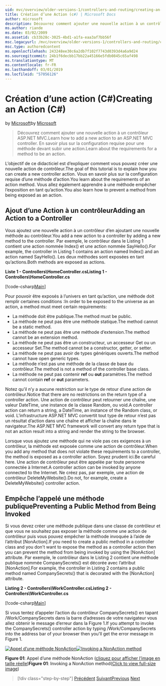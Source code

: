 ```yaml
---
uid: mvc/overview/older-versions-1/controllers-and-routing/creating-an-action-cs
title: Création d’une Action (c#) | Microsoft Docs
author: microsoft
description: Découvrez comment ajouter une nouvelle action à un contrôleur ASP.NET MVC. En savoir plus sur la configuration requise pour une méthode devant subir une action.
ms.author: riande
ms.date: 03/02/2009
ms.assetid: cb33b28c-3025-4bd1-a1fa-eaa3af7bb56f
msc.legacyurl: /mvc/overview/older-versions-1/controllers-and-routing/creating-an-action-cs
msc.type: authoredcontent
ms.openlocfilehash: 243248ee30c6a2db7f102f7743d0393d4a6a9d24
ms.sourcegitcommit: 24b1f6decbb17bb22a45166e5fdb0845c65af498
ms.translationtype: MT
ms.contentlocale: fr-FR
ms.lasthandoff: 03/01/2019
ms.locfileid: "57056126"
---
```

<a name="creating-an-action-c"></a><span data-ttu-id="7a679-104">Création d’une action (C#)</span><span class="sxs-lookup"><span data-stu-id="7a679-104">Creating an Action (C#)</span></span>
====================
<span data-ttu-id="7a679-105">by [Microsoft](https://github.com/microsoft)</span><span class="sxs-lookup"><span data-stu-id="7a679-105">by [Microsoft](https://github.com/microsoft)</span></span>

> <span data-ttu-id="7a679-106">Découvrez comment ajouter une nouvelle action à un contrôleur ASP.NET MVC.</span><span class="sxs-lookup"><span data-stu-id="7a679-106">Learn how to add a new action to an ASP.NET MVC controller.</span></span> <span data-ttu-id="7a679-107">En savoir plus sur la configuration requise pour une méthode devant subir une action.</span><span class="sxs-lookup"><span data-stu-id="7a679-107">Learn about the requirements for a method to be an action.</span></span>


<span data-ttu-id="7a679-108">L’objectif de ce didacticiel est d’expliquer comment vous pouvez créer une nouvelle action de contrôleur.</span><span class="sxs-lookup"><span data-stu-id="7a679-108">The goal of this tutorial is to explain how you can create a new controller action.</span></span> <span data-ttu-id="7a679-109">Vous en savoir plus sur la configuration requise d’une méthode d’action.</span><span class="sxs-lookup"><span data-stu-id="7a679-109">You learn about the requirements of an action method.</span></span> <span data-ttu-id="7a679-110">Vous allez également apprendre à une méthode empêcher l’exposition en tant qu’action.</span><span class="sxs-lookup"><span data-stu-id="7a679-110">You also learn how to prevent a method from being exposed as an action.</span></span>

## <a name="adding-an-action-to-a-controller"></a><span data-ttu-id="7a679-111">Ajout d’une Action à un contrôleur</span><span class="sxs-lookup"><span data-stu-id="7a679-111">Adding an Action to a Controller</span></span>

<span data-ttu-id="7a679-112">Vous ajoutez une nouvelle action à un contrôleur d’en ajoutant une nouvelle méthode au contrôleur.</span><span class="sxs-lookup"><span data-stu-id="7a679-112">You add a new action to a controller by adding a new method to the controller.</span></span> <span data-ttu-id="7a679-113">Par exemple, le contrôleur dans le Listing 1 contient une action nommée Index() et une action nommée SayHello().</span><span class="sxs-lookup"><span data-stu-id="7a679-113">For example, the controller in Listing 1 contains an action named Index() and an action named SayHello().</span></span> <span data-ttu-id="7a679-114">Les deux méthodes sont exposées en tant qu’actions.</span><span class="sxs-lookup"><span data-stu-id="7a679-114">Both methods are exposed as actions.</span></span>

<span data-ttu-id="7a679-115">**Liste 1 - Controllers\HomeController.cs**</span><span class="sxs-lookup"><span data-stu-id="7a679-115">**Listing 1 - Controllers\HomeController.cs**</span></span>

[!code-csharp[Main](creating-an-action-cs/samples/sample1.cs)]

<span data-ttu-id="7a679-116">Pour pouvoir être exposés à l’univers en tant qu’action, une méthode doit remplir certaines conditions :</span><span class="sxs-lookup"><span data-stu-id="7a679-116">In order to be exposed to the universe as an action, a method must meet certain requirements:</span></span>

- <span data-ttu-id="7a679-117">La méthode doit être publique.</span><span class="sxs-lookup"><span data-stu-id="7a679-117">The method must be public.</span></span>
- <span data-ttu-id="7a679-118">La méthode ne peut pas être une méthode statique.</span><span class="sxs-lookup"><span data-stu-id="7a679-118">The method cannot be a static method.</span></span>
- <span data-ttu-id="7a679-119">La méthode ne peut pas être une méthode d’extension.</span><span class="sxs-lookup"><span data-stu-id="7a679-119">The method cannot be an extension method.</span></span>
- <span data-ttu-id="7a679-120">La méthode ne peut pas être un constructeur, un accesseur Get ou un accesseur Set.</span><span class="sxs-lookup"><span data-stu-id="7a679-120">The method cannot be a constructor, getter, or setter.</span></span>
- <span data-ttu-id="7a679-121">La méthode ne peut pas avoir de types génériques ouverts.</span><span class="sxs-lookup"><span data-stu-id="7a679-121">The method cannot have open generic types.</span></span>
- <span data-ttu-id="7a679-122">La méthode n’est pas une méthode de la classe de base du contrôleur.</span><span class="sxs-lookup"><span data-stu-id="7a679-122">The method is not a method of the controller base class.</span></span>
- <span data-ttu-id="7a679-123">La méthode ne peut pas contenir **ref** ou **out** paramètres.</span><span class="sxs-lookup"><span data-stu-id="7a679-123">The method cannot contain **ref** or **out** parameters.</span></span>

<span data-ttu-id="7a679-124">Notez qu’il n’y a aucune restriction sur le type de retour d’une action de contrôleur.</span><span class="sxs-lookup"><span data-stu-id="7a679-124">Notice that there are no restrictions on the return type of a controller action.</span></span> <span data-ttu-id="7a679-125">Une action de contrôleur peut retourner une chaîne, une valeur DateTime, une instance de la classe Random, ou void.</span><span class="sxs-lookup"><span data-stu-id="7a679-125">A controller action can return a string, a DateTime, an instance of the Random class, or void.</span></span> <span data-ttu-id="7a679-126">L’infrastructure ASP.NET MVC convertit tout type de retour n’est pas un résultat d’action dans une chaîne et afficher la chaîne dans le navigateur.</span><span class="sxs-lookup"><span data-stu-id="7a679-126">The ASP.NET MVC framework will convert any return type that is not an action result into a string and render the string to the browser.</span></span>

<span data-ttu-id="7a679-127">Lorsque vous ajoutez une méthode qui ne viole pas ces exigences à un contrôleur, la méthode est exposée comme une action de contrôleur.</span><span class="sxs-lookup"><span data-stu-id="7a679-127">When you add any method that does not violate these requirements to a controller, the method is exposed as a controller action.</span></span> <span data-ttu-id="7a679-128">Soyez prudent ici.</span><span class="sxs-lookup"><span data-stu-id="7a679-128">Be careful here.</span></span> <span data-ttu-id="7a679-129">Une action de contrôleur peut être appelée par toute personne connectée à Internet.</span><span class="sxs-lookup"><span data-stu-id="7a679-129">A controller action can be invoked by anyone connected to the Internet.</span></span> <span data-ttu-id="7a679-130">Ne créez pas, par exemple, une action de contrôleur DeleteMyWebsite().</span><span class="sxs-lookup"><span data-stu-id="7a679-130">Do not, for example, create a DeleteMyWebsite() controller action.</span></span>

## <a name="preventing-a-public-method-from-being-invoked"></a><span data-ttu-id="7a679-131">Empêche l’appelé une méthode publique</span><span class="sxs-lookup"><span data-stu-id="7a679-131">Preventing a Public Method from Being Invoked</span></span>

<span data-ttu-id="7a679-132">Si vous devez créer une méthode publique dans une classe de contrôleur et que vous ne souhaitez pas exposer la méthode comme une action de contrôleur puis vous pouvez empêcher la méthode invoquée à l’aide de l’attribut [NonAction].</span><span class="sxs-lookup"><span data-stu-id="7a679-132">If you need to create a public method in a controller class and you don't want to expose the method as a controller action then you can prevent the method from being invoked by using the [NonAction] attribute.</span></span> <span data-ttu-id="7a679-133">Par exemple, le contrôleur dans le Listing 2 contient une méthode publique nommée CompanySecrets() est décorée avec l’attribut [NonAction].</span><span class="sxs-lookup"><span data-stu-id="7a679-133">For example, the controller in Listing 2 contains a public method named CompanySecrets() that is decorated with the [NonAction] attribute.</span></span>

<span data-ttu-id="7a679-134">**Listing 2 - Controllers\WorkController.cs**</span><span class="sxs-lookup"><span data-stu-id="7a679-134">**Listing 2 - Controllers\WorkController.cs**</span></span>

[!code-csharp[Main](creating-an-action-cs/samples/sample2.cs)]

<span data-ttu-id="7a679-135">Si vous tentez d’appeler l’action du contrôleur CompanySecrets() en tapant /Work/CompanySecrets dans la barre d’adresses de votre navigateur vous allez obtenir le message d’erreur dans la Figure 1.</span><span class="sxs-lookup"><span data-stu-id="7a679-135">If you attempt to invoke the CompanySecrets() controller action by typing /Work/CompanySecrets into the address bar of your browser then you'll get the error message in Figure 1.</span></span>


<span data-ttu-id="7a679-136">[![Appel d’une méthode NonAction](creating-an-action-cs/_static/image1.jpg)](creating-an-action-cs/_static/image1.png)</span><span class="sxs-lookup"><span data-stu-id="7a679-136">[![Invoking a NonAction method](creating-an-action-cs/_static/image1.jpg)](creating-an-action-cs/_static/image1.png)</span></span>

<span data-ttu-id="7a679-137">**Figure 01**: Appel d’une méthode NonAction ([cliquez pour afficher l’image en taille réelle](creating-an-action-cs/_static/image2.png))</span><span class="sxs-lookup"><span data-stu-id="7a679-137">**Figure 01**: Invoking a NonAction method([Click to view full-size image](creating-an-action-cs/_static/image2.png))</span></span>

> [!div class="step-by-step"]
> <span data-ttu-id="7a679-138">[Précédent](creating-a-controller-cs.md)
> [Suivant](asp-net-mvc-routing-overview-vb.md)</span><span class="sxs-lookup"><span data-stu-id="7a679-138">[Previous](creating-a-controller-cs.md)
[Next](asp-net-mvc-routing-overview-vb.md)</span></span>
